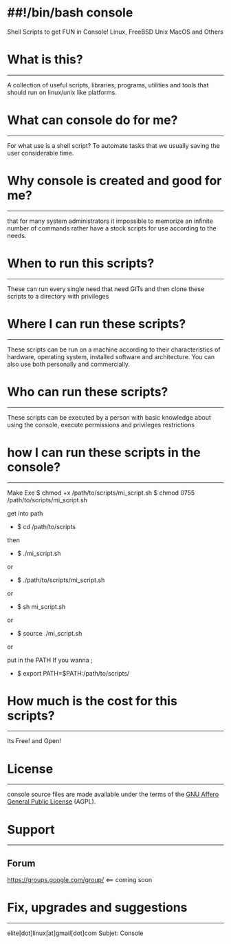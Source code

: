 ##!/bin/bash
console
=======

Shell Scripts to get FUN in Console! Linux, FreeBSD Unix MacOS and Others

What is this?
=======
-----

A collection of useful scripts, libraries, programs, utilities and tools that should run on linux/unix like platforms.

What can console do for me?
=======
-----
For what use is a shell script? To automate tasks that we usually saving the user considerable time.

Why console is created and good for me?
=======
-----
that for many system administrators it impossible to memorize an infinite number of commands rather have a stock scripts for use according to the needs.

When to run this scripts?
=======
-----
These can run every single need that need GITs and then clone these scripts to a directory with privileges

Where I can run these scripts?
=======
-----
These scripts can be run on a machine according to their characteristics of hardware, operating system, installed software and architecture. You can also use both personally and commercially.

Who can run these scripts?
=======
-----
These scripts can be executed by a person with basic knowledge about using the console, execute permissions and privileges restrictions

how I can run these scripts in the console?
=======
-----

Make Exe
$ chmod +x /path/to/scripts/mi_script.sh
$ chmod 0755 /path/to/scripts/mi_script.sh

get into path
* $ cd /path/to/scripts

then

* $ ./mi_script.sh

or 

* $ ./path/to/scripts/mi_script.sh

or 

* $ sh mi_script.sh

or 

* $ source ./mi_script.sh

or 

put in the PATH If you wanna ;

* $ export PATH=$PATH:/path/to/scripts/

How much is the cost for this scripts?
=======
-----
Its Free! and Open!

License
=======
-----

console source files are made available under the terms of the [GNU Affero General Public License](http://www.gnu.org/licenses/agpl-3.0.html) (AGPL).

Support
=======
-----

Forum
-----

https://groups.google.com/group/ <== coming soon


Fix, upgrades and suggestions
=======
-----
elite[dot]linux[at]gmail[dot]com
Subjet: Console


